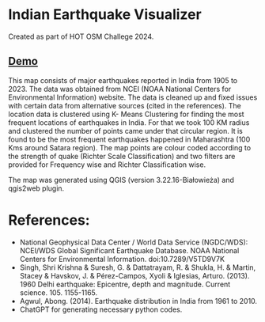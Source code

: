 # Indian Earthquake Visualizer

Created as part of HOT OSM Challege 2024. 

## [Demo](https://earthquake-visualizer-india.netlify.app/#4/10.27/78.35)

This map consists of major earthquakes reported in India from 1905 to 2023. The data was obtained from NCEI (NOAA National Centers for Environmental Information) website. The data is cleaned up and fixed issues with certain data from alternative sources (cited in the references). The location data is clustered using K- Means Clustering for finding the most frequent locations of earthquakes in India. For that we took 100 KM radius and clustered the number of points came under that circular region. It is found to be the most frequent earthquakes happened in Maharashtra (100 Kms around Satara region). The map points are colour coded according to the strength of quake (Richter Scale Classification) and two filters are provided for Frequency wise and Richter Classification wise.

The map was generated using QGIS (version 3.22.16-Białowieża)  and qgis2web plugin.



References:
===========

- National Geophysical Data Center / World Data Service (NGDC/WDS): NCEI/WDS Global Significant Earthquake Database. NOAA National Centers for Environmental Information. doi:10.7289/V5TD9V7K
- Singh, Shri Krishna & Suresh, G. & Dattatrayam, R. & Shukla, H. & Martin, Stacey & Havskov, J. & Pérez-Campos, Xyoli & Iglesias, Arturo. (2013). 1960 Delhi earthquake: Epicentre, depth and magnitude. Current science. 105. 1155-1165.
- Agwul, Abong. (2014). Earthquake distribution in India from 1961 to 2010.
- ChatGPT for generating necessary python codes.

